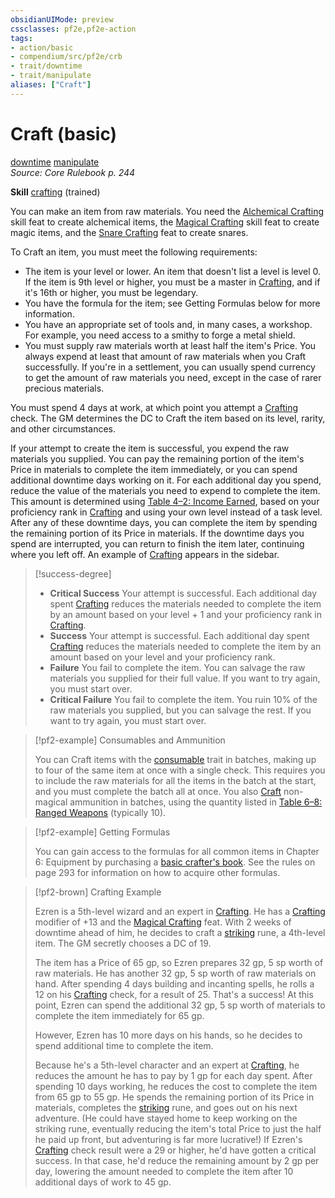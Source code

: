 ```yaml
---
obsidianUIMode: preview
cssclasses: pf2e,pf2e-action
tags:
- action/basic
- compendium/src/pf2e/crb
- trait/downtime
- trait/manipulate
aliases: ["Craft"]
---
```

# Craft (basic)
[downtime](rules/traits/downtime.md "Downtime Action & Ability Trait")  [manipulate](rules/traits/manipulate.md "Manipulate General Trait")  
*Source: Core Rulebook p. 244*  

**Skill** [crafting](compendium/skills.md#Crafting) (trained)

You can make an item from raw materials. You need the [Alchemical Crafting](compendium/feats/alchemical-crafting.md) skill feat to create alchemical items, the [Magical Crafting](compendium/feats/magical-crafting.md) skill feat to create magic items, and the [Snare Crafting](compendium/feats/snare-crafting.md) feat to create snares.

To Craft an item, you must meet the following requirements:

- The item is your level or lower. An item that doesn't list a level is level 0. If the item is 9th level or higher, you must be a master in [Crafting](compendium/skills.md#Crafting), and if it's 16th or higher, you must be legendary.
- You have the formula for the item; see Getting Formulas below for more information.
- You have an appropriate set of tools and, in many cases, a workshop. For example, you need access to a smithy to forge a metal shield.
- You must supply raw materials worth at least half the item's Price. You always expend at least that amount of raw materials when you Craft successfully. If you're in a settlement, you can usually spend currency to get the amount of raw materials you need, except in the case of rarer precious materials.

You must spend 4 days at work, at which point you attempt a [Crafting](compendium/skills.md#Crafting) check. The GM determines the DC to Craft the item based on its level, rarity, and other circumstances.

If your attempt to create the item is successful, you expend the raw materials you supplied. You can pay the remaining portion of the item's Price in materials to complete the item immediately, or you can spend additional downtime days working on it. For each additional day you spend, reduce the value of the materials you need to expend to complete the item. This amount is determined using [Table 4–2: Income Earned](rules/tables/income-earned.md), based on your proficiency rank in [Crafting](compendium/skills.md#Crafting) and using your own level instead of a task level. After any of these downtime days, you can complete the item by spending the remaining portion of its Price in materials. If the downtime days you spend are interrupted, you can return to finish the item later, continuing where you left off. An example of [Crafting](compendium/skills.md#Crafting) appears in the sidebar.

> [!success-degree] 
> - **Critical Success** Your attempt is successful. Each additional day spent [Crafting](compendium/skills.md#Crafting) reduces the materials needed to complete the item by an amount based on your level + 1 and your proficiency rank in [Crafting](compendium/skills.md#Crafting).
> - **Success** Your attempt is successful. Each additional day spent [Crafting](compendium/skills.md#Crafting) reduces the materials needed to complete the item by an amount based on your level and your proficiency rank.
> - **Failure** You fail to complete the item. You can salvage the raw materials you supplied for their full value. If you want to try again, you must start over.
> - **Critical Failure** You fail to complete the item. You ruin 10% of the raw materials you supplied, but you can salvage the rest. If you want to try again, you must start over.

> [!pf2-example] Consumables and Ammunition
> 
> You can Craft items with the [consumable](rules/traits/consumable.md "Consumable Item Trait") trait in batches, making up to four of the same item at once with a single check. This requires you to include the raw materials for all the items in the batch at the start, and you must complete the batch all at once. You also [Craft](rules/actions/craft.md) non-magical ammunition in batches, using the quantity listed in [Table 6–8: Ranged Weapons](rules/tables/ranged-weapons.md) (typically 10).

> [!pf2-example] Getting Formulas
> 
> You can gain access to the formulas for all common items in Chapter 6: Equipment by purchasing a [basic crafter's book](compendium/equipment/items/basic-crafters-book.md). See the rules on page 293 for information on how to acquire other formulas.

> [!pf2-brown] Crafting Example
> 
> Ezren is a 5th-level wizard and an expert in [Crafting](compendium/skills.md#Crafting). He has a [Crafting](compendium/skills.md#Crafting) modifier of +13 and the [Magical Crafting](compendium/feats/magical-crafting.md) feat. With 2 weeks of downtime ahead of him, he decides to craft a [striking](compendium/equipment/items/striking.md) rune, a 4th-level item. The GM secretly chooses a DC of 19.
> 
> The item has a Price of 65 gp, so Ezren prepares 32 gp, 5 sp worth of raw materials. He has another 32 gp, 5 sp worth of raw materials on hand. After spending 4 days building and incanting spells, he rolls a 12 on his [Crafting](compendium/skills.md#Crafting) check, for a result of 25. That's a success! At this point, Ezren can spend the additional 32 gp, 5 sp worth of materials to complete the item immediately for 65 gp.
> 
> However, Ezren has 10 more days on his hands, so he decides to spend additional time to complete the item.
> 
> Because he's a 5th-level character and an expert at [Crafting](compendium/skills.md#Crafting), he reduces the amount he has to pay by 1 gp for each day spent. After spending 10 days working, he reduces the cost to complete the item from 65 gp to 55 gp. He spends the remaining portion of its Price in materials, completes the [striking](compendium/equipment/items/striking.md) rune, and goes out on his next adventure. (He could have stayed home to keep working on the striking rune, eventually reducing the item's total Price to just the half he paid up front, but adventuring is far more lucrative!) If Ezren's [Crafting](compendium/skills.md#Crafting) check result were a 29 or higher, he'd have gotten a critical success. In that case, he'd reduce the remaining amount by 2 gp per day, lowering the amount needed to complete the item after 10 additional days of work to 45 gp.